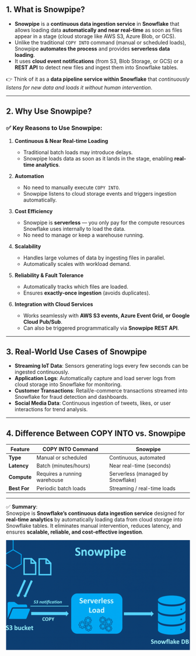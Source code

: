 ## 1. What is Snowpipe?  
- **Snowpipe** is a **continuous data ingestion service** in **Snowflake** that allows loading data **automatically and near real-time** as soon as files appear in a stage (cloud storage like AWS S3, Azure Blob, or GCS).  
- Unlike the traditional `COPY INTO` command (manual or scheduled loads), Snowpipe **automates the process** and provides **serverless data loading**.  
- It uses **cloud event notifications** (from S3, Blob Storage, or GCS) or a **REST API** to detect new files and ingest them into Snowflake tables.  

👉 Think of it as a **data pipeline service within Snowflake** that *continuously listens for new data and loads it without human intervention*.  

---

## 2. Why Use Snowpipe?  

### ✅ Key Reasons to Use Snowpipe:  
1. **Continuous & Near Real-time Loading**  
   - Traditional batch loads may introduce delays.  
   - Snowpipe loads data as soon as it lands in the stage, enabling **real-time analytics**.  

2. **Automation**  
   - No need to manually execute `COPY INTO`.  
   - Snowpipe listens to cloud storage events and triggers ingestion automatically.  

3. **Cost Efficiency**  
   - Snowpipe is **serverless** — you only pay for the compute resources Snowflake uses internally to load the data.  
   - No need to manage or keep a warehouse running.  

4. **Scalability**  
   - Handles large volumes of data by ingesting files in parallel.  
   - Automatically scales with workload demand.  

5. **Reliability & Fault Tolerance**  
   - Automatically tracks which files are loaded.  
   - Ensures **exactly-once ingestion** (avoids duplicates).  

6. **Integration with Cloud Services**  
   - Works seamlessly with **AWS S3 events, Azure Event Grid, or Google Cloud Pub/Sub**.  
   - Can also be triggered programmatically via **Snowpipe REST API**.  

---

## 3. Real-World Use Cases of Snowpipe  
- **Streaming IoT Data**: Sensors generating logs every few seconds can be ingested continuously.  
- **Application Logs**: Automatically capture and load server logs from cloud storage into Snowflake for monitoring.  
- **Customer Transactions**: Retail/e-commerce transactions streamed into Snowflake for fraud detection and dashboards.  
- **Social Media Data**: Continuous ingestion of tweets, likes, or user interactions for trend analysis.  

---

## 4. Difference Between COPY INTO vs. Snowpipe  

| Feature              | COPY INTO Command | Snowpipe |
|----------------------|------------------|-----------|
| **Type**            | Manual or scheduled | Continuous, automated |
| **Latency**         | Batch (minutes/hours) | Near real-time (seconds) |
| **Compute**         | Requires a running warehouse | Serverless (managed by Snowflake) |
| **Best For**        | Periodic batch loads | Streaming / real-time loads |

---

✅ **Summary**:  
Snowpipe is **Snowflake’s continuous data ingestion service** designed for **real-time analytics** by automatically loading data from cloud storage into Snowflake tables. It eliminates manual intervention, reduces latency, and ensures **scalable, reliable, and cost-effective ingestion**.  

![alt text](image-1.png)